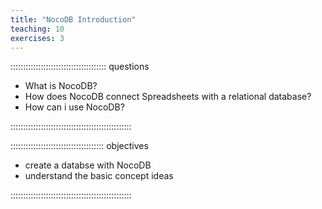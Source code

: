```yaml
---
title: "NocoDB Introduction"
teaching: 10
exercises: 3
---
```


:::::::::::::::::::::::::::::::::::::: questions

- What is NocoDB?
- How does NocoDB connect Spreadsheets with a relational database?
- How can i use NocoDB?

::::::::::::::::::::::::::::::::::::::::::::::::

::::::::::::::::::::::::::::::::::::: objectives

- create a databse with NocoDB
- understand the basic concept ideas

::::::::::::::::::::::::::::::::::::::::::::::::
